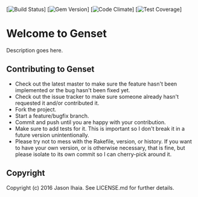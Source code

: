 [![Build Status](https://travis-ci.org/genset/genset.svg?branch=develop)]
[![Gem Version](https://img.shields.io/gem/v/genset.svg)]
[![Code Climate](https://codeclimate.com/github/genset/genset/badges/gpa.svg)]
[![Test Coverage](https://codeclimate.com/github/genset/genset/badges/coverage.svg)]

# Welcome to Genset

Description goes here.

## Contributing to Genset

* Check out the latest master to make sure the feature hasn't been implemented or the bug hasn't been fixed yet.
* Check out the issue tracker to make sure someone already hasn't requested it and/or contributed it.
* Fork the project.
* Start a feature/bugfix branch.
* Commit and push until you are happy with your contribution.
* Make sure to add tests for it. This is important so I don't break it in a future version unintentionally.
* Please try not to mess with the Rakefile, version, or history. If you want to have your own version, or is otherwise necessary, that is fine, but please isolate to its own commit so I can cherry-pick around it.

## Copyright

Copyright (c) 2016 Jason Ihaia. See LICENSE.md for
further details.
